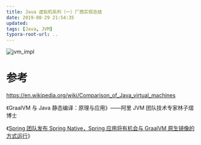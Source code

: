 ```yaml
---
title: Java 虚拟机系列（一）厂商实现总结
date: 2019-08-29 21:54:35
updated:
tags: [Java, JVM]
typora-root-url: ..
---
```


![jvm_impl](/img/java/jvm/jvm_impl.png)

# 参考

https://en.wikipedia.org/wiki/Comparison_of_Java_virtual_machines

《GraalVM 与 Java 静态编译：原理与应用》——阿里 JVM 团队技术专家林子熠博士

《[Spring 团队发布 Spring Native，Spring 应用将有机会与 GraalVM 原生镜像的方式运行](https://mp.weixin.qq.com/s/YIjYL3lWYrH9zbu_gz_msQ)》
